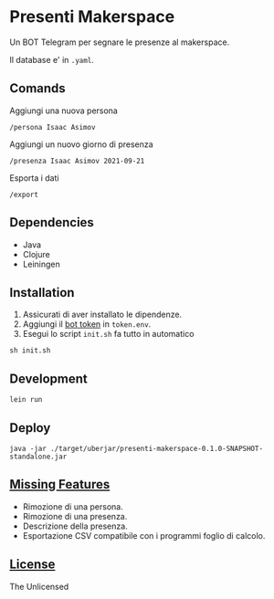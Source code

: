 # Presenti Makerspace

Un BOT Telegram per segnare le presenze al makerspace.

Il database e' in `.yaml`.

## Comands

Aggiungi una nuova persona

```
/persona Isaac Asimov
```

Aggiungi un nuovo giorno di presenza

```
/presenza Isaac Asimov 2021-09-21
```

Esporta i dati

```
/export
```

## Dependencies

- Java
- Clojure
- Leiningen

## Installation

1. Assicurati di aver installato le dipendenze.
1. Aggiungi il [bot token](https://core.telegram.org/bots) in `token.env`.
1. Esegui lo script `init.sh` fa tutto in automatico

``` shell
sh init.sh
```

## Development

``` shell
lein run
```

## Deploy

``` shell
java -jar ./target/uberjar/presenti-makerspace-0.1.0-SNAPSHOT-standalone.jar
```

## [Missing Features](https://gitlab.com/pdpfsug/proj/presenti-makerspace/-/issues?label_name%5B%5D=feature-request)

- Rimozione di una persona.
- Rimozione di una presenza.
- Descrizione della presenza.
- Esportazione CSV compatibile con i programmi foglio di calcolo.

## [License](./LICENSE)

The Unlicensed
